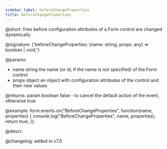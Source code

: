 ```yaml
---
sidebar_label: beforeChangeProperties
title: beforeChangeProperties
---          
```


@short: fires before configuration attributes of a Form control are changed dynamically

@signature: {'beforeChangeProperties: (name: string, props: any) => boolean | void;'}

@params:
- name   string      the name (or id, if the name is not specified) of the Form control
- props     object      an object with configuration attributes of the control and their new values

@returns:
param   boolean     false - to cancel the default action of the event, otherwise true

@example:
form.events.on("BeforeChangeProperties", function(name, properties) {
    console.log("BeforeChangeProperties", name, properties);
    return true;
});

@descr:

@changelog: added in v7.0

[comment]: # (@relatedapi: form/api/form_setproperties_method.md)
